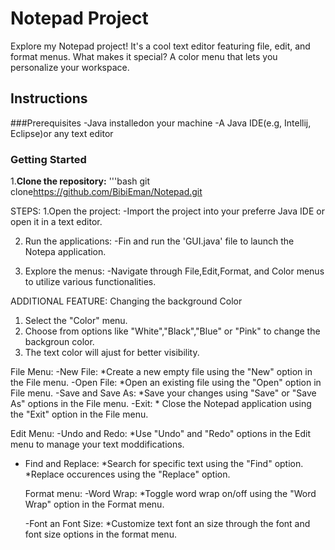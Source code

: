 # Notepad Project
Explore my Notepad project! It's a cool text editor featuring file, edit, and format menus. What makes it special? A color menu that lets you  personalize your workspace.
## Instructions

###Prerequisites
-Java installedon your machine
-A Java IDE(e.g, Intellij, Eclipse)or any text editor

### Getting Started
1.**Clone the repository:**
'''bash
git clone<https://github.com/BibiEman/Notepad.git>


STEPS:
1.Open the project:
-Import the project into your preferre Java IDE or open it in a text editor.

2. Run the applications:
   -Fin and run the 'GUI.java' file to launch the Notepa application.

3. Explore the menus:
   -Navigate through File,Edit,Format, and Color menus to utilize various functionalities.

 ADDITIONAL FEATURE:
 Changing the background Color
 1. Select the "Color" menu.
 2. Choose  from options like "White","Black","Blue" or "Pink" to change the backgroun color.
 3. The text color will ajust for better visibility.

File Menu:
-New File:
   *Create a new empty file using the "New" option in the File menu.
-Open File:
   *Open an existing file using the "Open" option in File menu.
 -Save and Save As:
    *Save your changes using "Save" or "Save As" options in the File menu.
 -Exit:
    * Close the Notepad application using the "Exit" option in the File menu.

 Edit Menu:
 -Undo and Redo:
  *Use "Undo" and "Redo" options in the Edit menu to manage your text moddifications.

- Find and Replace:
  *Search for specific text using the "Find" option.
  *Replace occurences using the "Replace" option.

  Format menu:
  -Word Wrap:
   *Toggle word wrap on/off using the "Word Wrap" option in the Format menu.

  -Font an Font Size:
   *Customize text font an size through the font and font size options in the format menu.
  

      
